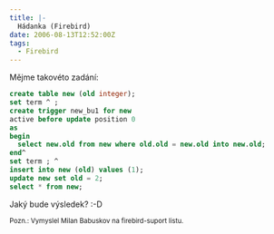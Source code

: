 ```yaml
---
title: |-
  Hádanka (Firebird)
date: 2006-08-13T12:52:00Z
tags:
  - Firebird
---
```

Mějme takovéto zadání:

```sql
create table new (old integer);
set term ^ ;
create trigger new_bu1 for new
active before update position 0
as
begin
  select new.old from new where old.old = new.old into new.old;
end^
set term ; ^
insert into new (old) values (1);
update new set old = 2;
select * from new;
```

Jaký bude výsledek? :-D

<small>Pozn.: Vymyslel Milan Babuskov na firebird-suport listu.</small>